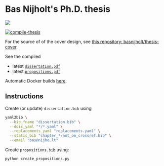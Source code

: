 # Bas Nijholt's Ph.D. thesis

![](https://github.com/basnijholt/thesis-cover/raw/master/images/close-up.jpg)

[![compile-thesis](https://github.com/basnijholt/thesis/workflows/compile-thesis/badge.svg)](https://github.com/basnijholt/thesis/actions?query=workflow%3Acompile-thesis)

For the source of of the cover design, see [this repository: basnijholt/thesis-cover](https://github.com/basnijholt/thesis-cover).

See the compiled
* latest [`dissertation.pdf`](https://gitlab.kwant-project.org/qt/basnijholt/thesis-bas-nijholt/builds/artifacts/master/raw/dissertation.pdf?job=job)
* latest [`propositions.pdf`](https://gitlab.kwant-project.org/qt/basnijholt/thesis-bas-nijholt/builds/artifacts/master/file/propositions.pdf?job=job)


Automatic Docker builds [here](https://hub.docker.com/repository/docker/basnijholt/thesis).


## Instructions
Create (or update) `dissertation.bib` using
```bash
yaml2bib \
  --bib_fname "dissertation.bib" \
  --dois_yaml "*/*.yaml" \
  --replacements_yaml "replacements.yaml" \
  --static_bib "chapter_*/not_on_crossref.bib" \
  --email "bas@nijho.lt"
```

Create `propositions.bib` using:
```bash
python create_propositions.py
```
